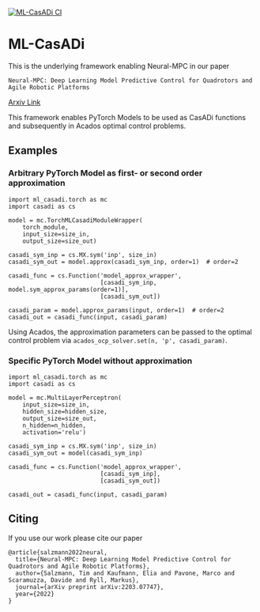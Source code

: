 [![ML-CasADi CI](https://github.com/TUM-AAS/ml-casadi/actions/workflows/python-test.yml/badge.svg)](https://github.com/TUM-AAS/ml-casadi/actions/workflows/python-test.yml)

# ML-CasADi
This is the underlying framework enabling Neural-MPC in our paper

`Neural-MPC: Deep Learning Model Predictive Control for Quadrotors and Agile Robotic Platforms`

[Arxiv Link](https://arxiv.org/pdf/2203.07747)

This framework enables PyTorch Models to be used as CasADi functions and subsequently in Acados optimal control problems.

## Examples
### Arbitrary PyTorch Model as first- or second order approximation
```
import ml_casadi.torch as mc
import casadi as cs

model = mc.TorchMLCasadiModuleWrapper(
    torch_module,
    input_size=size_in,
    output_size=size_out)
    
casadi_sym_inp = cs.MX.sym('inp', size_in)
casadi_sym_out = model.approx(casadi_sym_inp, order=1)  # order=2

casadi_func = cs.Function('model_approx_wrapper',
                          [casadi_sym_inp, model.sym_approx_params(order=1)],
                          [casadi_sym_out])

casadi_param = model.approx_params(input, order=1)  # order=2
casadi_out = casadi_func(input, casadi_param)
```

Using Acados, the approximation parameters can be passed to the optimal control problem via `acados_ocp_solver.set(n, 'p', casadi_param)`.

### Specific PyTorch Model without approximation
```
import ml_casadi.torch as mc
import casadi as cs

model = mc.MultiLayerPerceptron(
    input_size=size_in,
    hidden_size=hidden_size,
    output_size=size_out,
    n_hidden=n_hidden,
    activation='relu')
    
casadi_sym_inp = cs.MX.sym('inp', size_in)
casadi_sym_out = model(casadi_sym_inp)

casadi_func = cs.Function('model_approx_wrapper',
                          [casadi_sym_inp],
                          [casadi_sym_out])

casadi_out = casadi_func(input, casadi_param)
```

## Citing
If you use our work please cite our paper
```
@article{salzmann2022neural,
  title={Neural-MPC: Deep Learning Model Predictive Control for Quadrotors and Agile Robotic Platforms},
  author={Salzmann, Tim and Kaufmann, Elia and Pavone, Marco and Scaramuzza, Davide and Ryll, Markus},
  journal={arXiv preprint arXiv:2203.07747},
  year={2022}
}
```